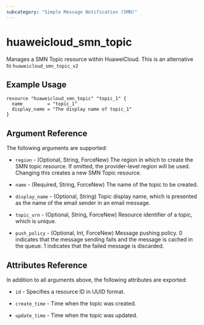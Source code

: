 ```yaml
---
subcategory: "Simple Message Notification (SMN)"
---
```


# huaweicloud\_smn\_topic

Manages a SMN Topic resource within HuaweiCloud.
This is an alternative to `huaweicloud_smn_topic_v2`

## Example Usage

```hcl
resource "huaweicloud_smn_topic" "topic_1" {
  name         = "topic_1"
  display_name = "The display name of topic_1"
}
```

## Argument Reference

The following arguments are supported:

* `region` - (Optional, String, ForceNew) The region in which to create the SMN topic resource. If omitted, the provider-level region will be used. Changing this creates a new SMN Topic resource.

* `name` - (Required, String, ForceNew) The name of the topic to be created.

* `display_name` - (Optional, String) Topic display name, which is presented as the
    name of the email sender in an email message.

* `topic_urn` - (Optional, String, ForceNew) Resource identifier of a topic, which is unique.

* `push_policy` - (Optional, Int, ForceNew) Message pushing policy. 0 indicates that the message
    sending fails and the message is cached in the queue. 1 indicates that the
    failed message is discarded.

## Attributes Reference

In addition to all arguments above, the following attributes are exported:

* `id` - Specifies a resource ID in UUID format.

* `create_time` - Time when the topic was created.

* `update_time` - Time when the topic was updated.

